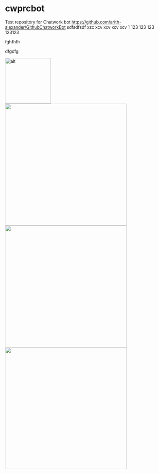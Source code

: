 # cwprcbot
Test repository for Chatwork bot https://github.com/arith-alexander/GithubChatworkBot
sdfsdfsdf
xzc
xcv
xcv
xcv
xcv
1
123
123
123
123123


fghfhfh

dfgdfg




<img src='https://arismile-documents.s3.amazonaws.com/1444970125869.jpg' width='150' title="alt">



<img src='https://arismile-documents.s3.amazonaws.com/1444970125869.jpg' width='400'>

<img src='https://arismile-documents.s3.amazonaws.com/1444970125869.jpg' width='400'>
<img src='https://arismile-documents.s3.amazonaws.com/P_20151015_020852_NT.jpg' width='400'>
